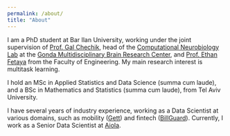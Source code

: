 ```yaml
---
permalink: /about/
title: "About"
---
```


I am a PhD student at Bar Ilan University, working under the joint supervision of <a href="https://chechiklab.biu.ac.il/~gal/"> Prof. Gal Chechik</a>, head of the <a href="http://chechiklab.biu.ac.il/"> Computational Neurobiology Lab</a> at the <a href="http://www.gondabrain.biu.ac.il/">Gonda Multidisciplinary Brain Research Center</a>, and <a href="http://www.eng.biu.ac.il/fetayae/"> Prof. Ethan Fetaya</a> from the Faculty of Engineering. My main research interest is multitask learning.

I hold an MSc in Applied Statistics and Data Science (summa cum laude), and a BSc in Mathematics and Statistics (summa cum laude), from Tel Aviv University.

I have several years of industry experience, working as a Data Scientist at various domains, such as mobility (<a href="https://gett.com/il/">Gett</a>) and fintech (<a href="https://www.prosper.com/">BillGuard</a>). Currently, I work as a Senior Data Scientist at <a href="https://aiola.com/">Aiola</a>.